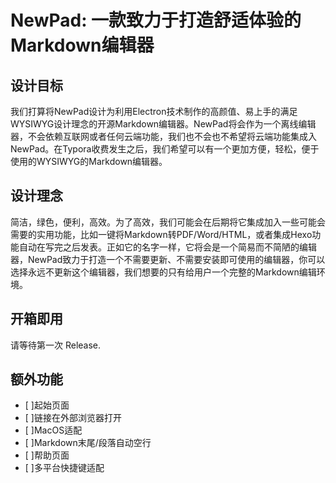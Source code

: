 # NewPad: 一款致力于打造舒适体验的Markdown编辑器

## 设计目标

我们打算将NewPad设计为利用Electron技术制作的高颜值、易上手的满足WYSIWYG设计理念的开源Markdown编辑器。NewPad将会作为一个离线编辑器，不会依赖互联网或者任何云端功能，我们也不会也不希望将云端功能集成入NewPad。在Typora收费发生之后，我们希望可以有一个更加方便，轻松，便于使用的WYSIWYG的Markdown编辑器。

## 设计理念

简洁，绿色，便利，高效。为了高效，我们可能会在后期将它集成加入一些可能会需要的实用功能，比如一键将Markdown转PDF/Word/HTML，或者集成Hexo功能自动在写完之后发表。正如它的名字一样，它将会是一个简易而不简陋的编辑器，NewPad致力于打造一个不需要更新、不需要安装即可使用的编辑器，你可以选择永远不更新这个编辑器，我们想要的只有给用户一个完整的Markdown编辑环境。

## 开箱即用

请等待第一次 Release.

## 额外功能

- [ ]起始页面
- [ ]链接在外部浏览器打开
- [ ]MacOS适配
- [ ]Markdown末尾/段落自动空行
- [ ]帮助页面
- [ ]多平台快捷键适配
